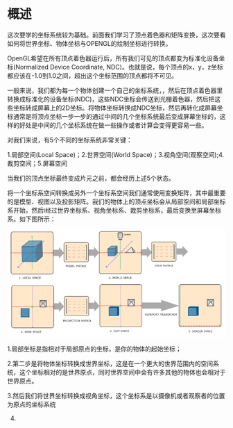 # 概述

这次要学的坐标系统较为基础。前面我们学习了顶点着色器和矩阵变换，这次要看如何将世界坐标、物体坐标与OPENGL的绘制坐标进行转换。

OpenGL希望在所有顶点着色器运行后，所有我们可见的顶点都变为标准化设备坐标\(Normalized Device Coordinate, NDC\)。也就是说，每个顶点的x，y，z坐标都应该在-1.0到1.0之间，超出这个坐标范围的顶点都将不可见。

一般来说，我们都为每一个物体创建一个自己的坐标系统，，然后在顶点着色器里转换成标准化的设备坐标\(NDC\)，这些NDC坐标会传送到光栅着色器，然后把这些坐标转成屏幕上的2D坐标。将物体坐标转换成NDC坐标，然后再转化成屏幕坐标通常是将顶点坐标一步一步的通过中间的几个坐标系统最后变成屏幕坐标的，这样的好处是中间的几个坐标系统在做一些操作或者计算会变得更容易一些。

对我们来说，有5个不同的坐标系统非常关键：

1.局部空间\(Local Space\)；2.世界空间\(World Space\)；3.视角空间\(观察空间\);4.裁剪空间；5.屏幕空间

当我们的顶点坐标最终变成片元之前，都会经历上述5个状态。

将一个坐标系空间转换成另外一个坐标系空间我们通常使用变换矩阵，其中最重要的是模型、视图以及投影矩阵。我们的物体上的顶点坐标会从局部空间和局部坐标系开始，然后i经过世界坐标系、视角坐标系、裁剪坐标系，最后变换至屏幕坐标系。如下图所示：

![](/OPENGL/images/coordinate_systems.png)

1.局部坐标是指相对于局部原点的坐标，是你的物体的起始坐标；

2.第二步是将物体坐标转换成世界坐标，这是在一个更大的世界范围内的空间系统，这个坐标相对的是世界原点，同时世界空间中会有许多其他的物体也会相对于世界原点。

3.然后我们将世界坐标转换成视角坐标，这个坐标系是以摄像机或者观察者的位置为原点的坐标系统

4.

